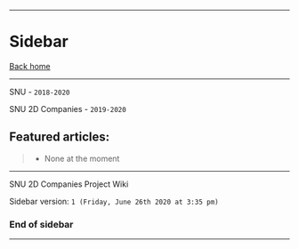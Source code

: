 ***

# Sidebar

[Back home](https://github.com/seanpm2001/SNU_2D_Companies/wiki/)

***

SNU - `2018-2020`

SNU 2D Companies - `2019-2020`

## Featured articles:

> * None at the moment

***

SNU 2D Companies Project Wiki

Sidebar version: `1 (Friday, June 26th 2020 at 3:35 pm)`

### End of sidebar

***
